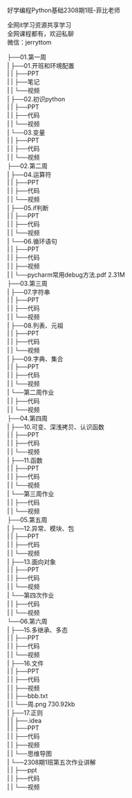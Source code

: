 好学编程Python基础2308期1班-菲比老师

全网it学习资源共享学习<br>全网课程都有，欢迎私聊<br>微信：jerryttom<br>

├──01.第一周<br> | ├──01.开班和环境配置<br> | | ├──PPT<br> | | ├──笔记<br> | | └──视频<br> | ├──02.初识python<br> | | ├──PPT<br> | | ├──代码<br> | | └──视频<br> | └──03.变量<br> | | ├──PPT<br> | | ├──代码<br> | | └──视频<br> ├──02.第二周<br> | ├──04.运算符<br> | | ├──PPT<br> | | ├──代码<br> | | └──视频<br> | ├──05.if判断<br> | | ├──PPT<br> | | ├──代码<br> | | └──视频<br> | └──06.循环语句<br> | | ├──PPT<br> | | ├──代码<br> | | ├──视频<br> | | └──pycharm常用debug方法.pdf 2.31M<br> ├──03.第三周<br> | ├──07.字符串<br> | | ├──PPT<br> | | ├──代码<br> | | └──视频<br> | ├──08.列表、元祖<br> | | ├──PPT<br> | | ├──代码<br> | | └──视频<br> | ├──09.字典、集合<br> | | ├──PPT<br> | | ├──代码<br> | | └──视频<br> | └──第二周作业<br> | | ├──代码<br> | | └──视频<br> ├──04.第四周<br> | ├──10.可变、深浅拷贝、认识函数<br> | | ├──PPT<br> | | ├──代码<br> | | └──视频<br> | ├──11.函数<br> | | ├──PPT<br> | | ├──代码<br> | | └──视频<br> | └──第三周作业<br> | | ├──代码<br> | | └──视频<br> ├──05.第五周<br> | ├──12.异常、模块、包<br> | | ├──PPT<br> | | ├──代码<br> | | └──视频<br> | ├──13.面向对象<br> | | ├──PPT<br> | | ├──代码<br> | | └──视频<br> | └──第四次作业<br> | | ├──代码<br> | | └──视频<br> └──06.第六周<br> | ├──15.多继承、多态<br> | | ├──PPT<br> | | ├──代码<br> | | └──视频<br> | ├──16.文件<br> | | ├──PPT<br> | | ├──代码<br> | | ├──视频<br> | | ├──bbb.txt<br> | | └──周.png 730.92kb<br> | ├──17.正则<br> | | ├──.idea<br> | | ├──PPT<br> | | ├──代码<br> | | ├──视频<br> | | └──思维导图<br> | └──2308期1班第五次作业讲解<br> | | ├──ppt<br> | | ├──代码<br> | | └──视频